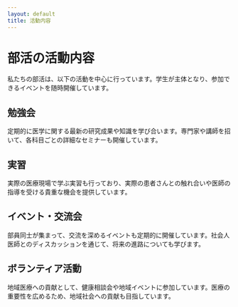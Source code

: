 ```yaml
---
layout: default
title: 活動内容
---
```


# 部活の活動内容

私たちの部活は、以下の活動を中心に行っています。学生が主体となり、参加できるイベントを随時開催しています。

## 勉強会

定期的に医学に関する最新の研究成果や知識を学び合います。専門家や講師を招いて、各科目ごとの詳細なセミナーも開催しています。

## 実習

実際の医療現場で学ぶ実習も行っており、実際の患者さんとの触れ合いや医師の指導を受ける貴重な機会を提供しています。

## イベント・交流会

部員同士が集まって、交流を深めるイベントも定期的に開催しています。社会人医師とのディスカッションを通じて、将来の進路についても学びます。

## ボランティア活動

地域医療への貢献として、健康相談会や地域イベントに参加しています。医療の重要性を広めるため、地域社会への貢献も目指しています。
